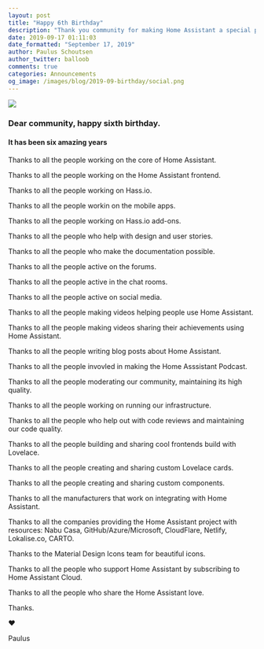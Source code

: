 ```yaml
---
layout: post
title: "Happy 6th Birthday"
description: "Thank you community for making Home Assistant a special place."
date: 2019-09-17 01:11:03
date_formatted: "September 17, 2019"
author: Paulus Schoutsen
author_twitter: balloob
comments: true
categories: Announcements
og_image: /images/blog/2019-09-birthday/social.png
---
```


<img src='/images/blog/2019-09-birthday/top.png' style='border: 0;box-shadow: none;'>

### Dear community, happy sixth birthday.

#### It has been six amazing years

Thanks to all the people working on the core of Home Assistant.

Thanks to all the people working on the Home Assistant frontend.

Thanks to all the people working on Hass.io.

Thanks to all the people workin on the mobile apps.

Thanks to all the people working on Hass.io add-ons.

Thanks to all the people who help with design and user stories.

Thanks to all the people who make the documentation possible.

Thanks to all the people active on the forums.

Thanks to all the people active in the chat rooms.

Thanks to all the people active on social media.

Thanks to all the people making videos helping people use Home Assistant.

Thanks to all the people making videos sharing their achievements using Home Assistant.

Thanks to all the people writing blog posts about Home Assistant.

Thanks to all the people invovled in making the Home Asssistant Podcast.

Thanks to all the people moderating our community, maintaining its high quality.

Thanks to all the people working on running our infrastructure.

Thanks to all the people who help out with code reviews and maintaining our code quality.

Thanks to all the people building and sharing cool frontends build with Lovelace.

Thanks to all the people creating and sharing custom Lovelace cards.

Thanks to all the people creating and sharing custom components.

Thanks to all the manufacturers that work on integrating with Home Assistant.

Thanks to all the companies providing the Home Assistant project with resources: Nabu Casa, GitHub/Azure/Microsoft, CloudFlare, Netlify, Lokalise.co, CARTO.

Thanks to the Material Design Icons team for beautiful icons.

Thanks to all the people who support Home Assistant by subscribing to Home Assistant Cloud.

Thanks to all the people who share the Home Assistant love.

Thanks.

❤️

Paulus
